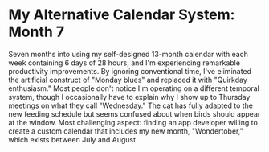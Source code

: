 # My Alternative Calendar System: Month 7

Seven months into using my self-designed 13-month calendar with each week containing 6 days of 28 hours, and I'm experiencing remarkable productivity improvements. By ignoring conventional time, I've eliminated the artificial construct of "Monday blues" and replaced it with "Quirkday enthusiasm." Most people don't notice I'm operating on a different temporal system, though I occasionally have to explain why I show up to Thursday meetings on what they call "Wednesday." The cat has fully adapted to the new feeding schedule but seems confused about when birds should appear at the window. Most challenging aspect: finding an app developer willing to create a custom calendar that includes my new month, "Wondertober," which exists between July and August.